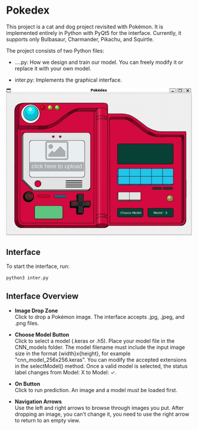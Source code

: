 # Pokedex 

This project is a cat and dog project revisited with Pokémon. It is implemented entirely in Python with PyQt5 for the interface. Currently, it supports only Bulbasaur, Charmander, Pikachu, and Squirtle.

The project consists of two Python files:

- ....py: How we design and train our model. You can freely modify it or replace it with your own model.

- inter.py: Implements the graphical interface.


![Interface](Images/interface.png)

## Interface

To start the interface, run:

```bash
python3 inter.py
```

## Interface Overview

- **Image Drop Zone**  
  Click to drop a Pokémon image. The interface accepts .jpg, .jpeg, and .png files.

- **Choose Model Button**  
  Click to select a model (.keras or .h5). Place your model file in the CNN_models folder. The model filename must include the input image size in the format {width}x{height}, for example "cnn_model_256x256.keras". You can modify the accepted extensions in the selectModel() method. Once a valid model is selected, the status label changes from Model: X to Model: ✓.

- **On Button**  
  Click to run prediction. An image and a model must be loaded first.

- **Navigation Arrows**  
  Use the left and right arrows to browse through images you put. After dropping an image, you can't change it, you need to use the right arrow to return to an empty view.